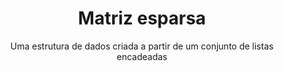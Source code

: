 <h1 align="center">Matriz esparsa</h1>
<p align="center">Uma estrutura de dados criada a partir de um conjunto de listas encadeadas </p>

